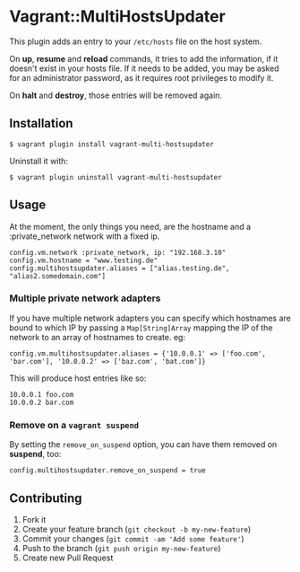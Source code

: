 # Vagrant::MultiHostsUpdater

This plugin adds an entry to your `/etc/hosts` file on the host system.

On **up**, **resume** and **reload** commands, it tries to add the information, if it doesn't exist in your hosts file. If it needs to be added, you may be asked for an administrator password, as it requires root privileges to modify it.

On **halt** and **destroy**, those entries will be removed again.

## Installation

    $ vagrant plugin install vagrant-multi-hostsupdater

Uninstall it with:

    $ vagrant plugin uninstall vagrant-multi-hostsupdater

## Usage

At the moment, the only things you need, are the hostname and a :private_network network with a fixed ip.

    config.vm.network :private_network, ip: "192.168.3.10"
    config.vm.hostname = "www.testing.de"
    config.multihostsupdater.aliases = ["alias.testing.de", "alias2.somedomain.com"]

### Multiple private network adapters

If you have multiple network adapters you can specify which hostnames are bound to which IP by passing a `Map[String]Array` mapping the IP of the network to an array of hostnames to create. eg:

    config.vm.multihostsupdater.aliases = {'10.0.0.1' => ['foo.com', 'bar.com'], '10.0.0.2' => ['baz.com', 'bat.com']}

This will produce host entries like so:

    10.0.0.1 foo.com
    10.0.0.2 bar.com

### Remove on a `vagrant suspend`

By setting the `remove_on_suspend` option, you can have them removed on **suspend**, too:

    config.multihostsupdater.remove_on_suspend = true


## Contributing

1. Fork it
2. Create your feature branch (`git checkout -b my-new-feature`)
3. Commit your changes (`git commit -am 'Add some feature'`)
4. Push to the branch (`git push origin my-new-feature`)
5. Create new Pull Request

